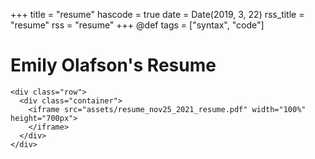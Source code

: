 +++
title = "resume"
hascode = true
date = Date(2019, 3, 22)
rss_title = "resume"
rss = "resume"
+++
@def tags = ["syntax", "code"]


# Emily Olafson's Resume 

~~~
<div class="row">
  <div class="container">
    <iframe src="assets/resume_nov25_2021_resume.pdf" width="100%" height="700px">
    </iframe>
  </div>
</div>
~~~

